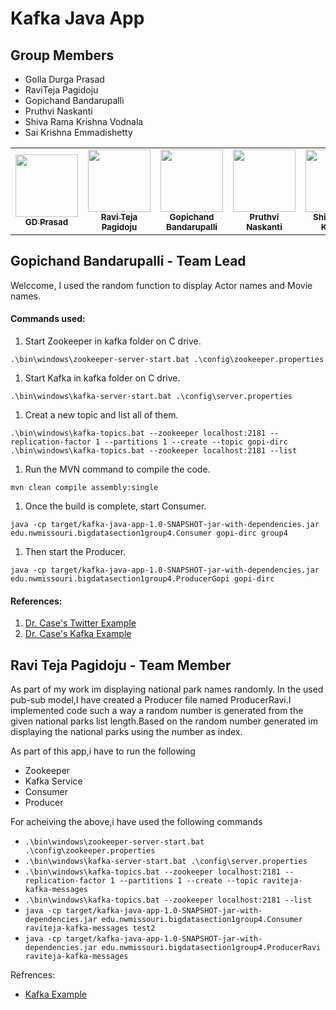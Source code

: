 # Kafka Java App

## Group Members
 - Golla Durga Prasad
 - RaviTeja Pagidoju
 - Gopichand Bandarupalli
 - Pruthvi Naskanti
 - Shiva Rama Krishna Vodnala
 - Sai Krishna Emmadishetty
 
 <table>
<td align="center"><a href="https://github.com/GD-Prasad"><img src="https://avatars.githubusercontent.com/u/59986885?s=400&u=df8057f5d9aa0936da702cdb1a5a776ceddf12a5&v=4" width="100px;" alt=""/><br /><sub><b>GD Prasad</b></sub></a><br /></td>

<td align="center"><a href="https://github.com/RaviTeja444"><img src="https://github.com/chanduhvg/Flink-Fraud-Scala/blob/main/Ravi_pic.jpeg?raw=true" width="100px;" alt=""/><br /><sub><b>Ravi Teja Pagidoju</b></sub></a><br /></td>

<td align="center"><a href="https://github.com/chanduhvg"><img src="https://avatars.githubusercontent.com/u/60024244?s=460&u=1f54a606cfb5ca1af59d89980ccd0597c0794b17&v=4" width="100px;" alt=""/><br /><sub><b>Gopichand Bandarupalli</b></sub></a><br /></td>

<td align="center"><a href="https://github.com/pruthvi-naskanti"><img src="https://github.com/chanduhvg/Flink-Fraud-Scala/blob/main/Pruthvi_pic.jpg?raw=true" width="100px;" alt=""/><br /><sub><b>Pruthvi Naskanti</b></sub></a><br /></td>

<td align="center"><a href="https://github.com/srkvodnala"><img src="https://avatars.githubusercontent.com/u/28599511?s=400&u=b1f6f569110d0150f844184d33a3d7b8e0a4dc4b&v=4" width="100px alt=""/><br /><sub><b>Shiva Rama Krishna</b></sub></a><br /></td>

<td align="center"><a href="https://github.com/Saikrishna1545"><img src="https://avatars.githubusercontent.com/u/60013018?s=460&u=4687be0646ecbb59bd281276c302eba966ff5f64&v=4" width="100px;" alt=""/><br /><sub><b>Sai Krishna Emmadishetty
</b></sub></a><br /></td>

</table>

## Gopichand Bandarupalli - Team Lead

Welccome, I used the random function to display Actor names and Movie names.
 
#### Commands used:

1. Start Zookeeper in kafka folder on C drive.
```
.\bin\windows\zookeeper-server-start.bat .\config\zookeeper.properties
```
1. Start Kafka in kafka folder on C drive.
```
.\bin\windows\kafka-server-start.bat .\config\server.properties
```
1. Creat a new topic and list all of them.
```
.\bin\windows\kafka-topics.bat --zookeeper localhost:2181 --replication-factor 1 --partitions 1 --create --topic gopi-dirc
.\bin\windows\kafka-topics.bat --zookeeper localhost:2181 --list
```
1. Run the MVN command to compile the code.
```
mvn clean compile assembly:single
```
1. Once the build is complete, start Consumer.
```
java -cp target/kafka-java-app-1.0-SNAPSHOT-jar-with-dependencies.jar edu.nwmissouri.bigdatasection1group4.Consumer gopi-dirc group4
```
1. Then start the Producer.
```
java -cp target/kafka-java-app-1.0-SNAPSHOT-jar-with-dependencies.jar edu.nwmissouri.bigdatasection1group4.ProducerGopi gopi-dirc
```

#### References:

1. [Dr. Case's Twitter Example](https://github.com/denisecase/kafka-case)
1. [Dr. Case's Kafka Example](https://github.com/denisecase/kafka-api)

## Ravi Teja Pagidoju - Team Member
As part of my work im displaying national park names randomly.
In the used pub-sub model,I have created a Producer file named ProducerRavi.I implemented code such a way a random number is generated from the given national parks list length.Based on the random number generated im displaying the national parks using the number as index.

As part of this app,i have to run the following
- Zookeeper
- Kafka Service
- Consumer
- Producer

For acheiving the above,i have used the following commands
- ```.\bin\windows\zookeeper-server-start.bat .\config\zookeeper.properties```
- ```.\bin\windows\kafka-server-start.bat .\config\server.properties```
- ```.\bin\windows\kafka-topics.bat --zookeeper localhost:2181 --replication-factor 1 --partitions 1 --create --topic raviteja-kafka-messages```
- ```.\bin\windows\kafka-topics.bat --zookeeper localhost:2181 --list```
- ```java -cp target/kafka-java-app-1.0-SNAPSHOT-jar-with-dependencies.jar edu.nwmissouri.bigdatasection1group4.Consumer raviteja-kafka-messages test2```
- ```java -cp target/kafka-java-app-1.0-SNAPSHOT-jar-with-dependencies.jar edu.nwmissouri.bigdatasection1group4.ProducerRavi raviteja-kafka-messages```

Refrences:
- [Kafka Example](https://github.com/denisecase/kafka-api)
